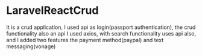 # LaravelReactCrud


It is a crud application, I used api as login(passport authentication), 
the crud functionality also an api I used axios,  with search functionality uses api also, 
and I added two features the payment method(paypal) and text messaging(vonage)
